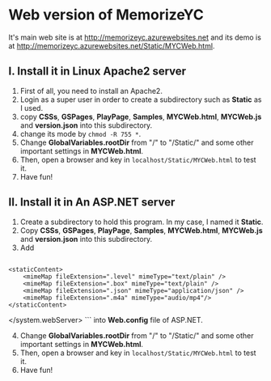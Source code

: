 # Web version of MemorizeYC
It's main web site is at <http://memorizeyc.azurewebsites.net> and its demo is at <http://memorizeyc.azurewebsites.net/Static/MYCWeb.html>.
## I. Install it in Linux Apache2 server
1. First of all, you need to install an Apache2.
2. Login as a super user in order to create a subdirectory such as **Static** as I used.
3. copy **CSSs**, **GSPages**, **PlayPage**, **Samples**, **MYCWeb.html**, **MYCWeb.js** and **version.json** into this subdirectory.
4. change its mode by `chmod -R 755 *`.
5. Change **GlobalVariables.rootDir** from "/" to "/Static/" and some other important settings in **MYCWeb.html**.
6. Then, open a browser and key in `localhost/Static/MYCWeb.html` to test it.
7. Have fun!

## II. Install it in An ASP.NET server
1. Create a subdirectory to hold this program. In my case, I named it **Static**.
2. Copy  **CSSs**, **GSPages**, **PlayPage**, **Samples**, **MYCWeb.html**, **MYCWeb.js** and **version.json** into this subdirectory.
3. Add 
    ```XML
<configuration>
  <system.webServer>
    <handlers>
      <add name="JavaScriptHandler" path="*.js" verb="*"
       preCondition="integratedMode" type="System.Web.StaticFileHandler" />
      <add name="HtmlScriptHandler" path="*.html" verb="*"
       preCondition="integratedMode" type="System.Web.StaticFileHandler" />
    </handlers>

    <staticContent>
        <mimeMap fileExtension=".level" mimeType="text/plain" />
        <mimeMap fileExtension=".box" mimeType="text/plain" />
        <mimeMap fileExtension=".json" mimeType="application/json" />
        <mimeMap fileExtension=".m4a" mimeType="audio/mp4"/>
    </staticContent>
  </system.webServer>
</configuration>
    ```
into **Web.config** file of ASP.NET.

4. Change **GlobalVariables.rootDir** from "/" to "/Static/" and some other important settings in **MYCWeb.html**.
5. Then, open a browser and key in `localhost/Static/MYCWeb.html` to test it.
6. Have fun!